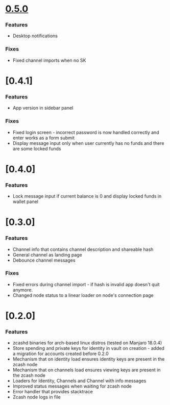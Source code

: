 <a name="0.5.0"></a>
# [0.5.0](TBR)

### Features

* Desktop notifications

### Fixes

* Fixed channel imports when no SK

<a name="0.4.1"></a>
# [0.4.1]

### Features

* App version in sidebar panel

### Fixes

* Fixed login screen - incorrect password is now handled correctly and enter works as a form submit
* Display message input only when user currently has no funds and there are some locked funds

<a name="0.4.0"></a>
# [0.4.0]


### Features

* Lock message input if current balance is 0 and display locked funds in wallet panel

<a name="0.3.0"></a>
# [0.3.0]


### Features

* Channel info that contains channel description and shareable hash
* General channel as landing page
* Debounce channel messages

### Fixes

* Fixed errors during channel import - if hash is invalid app doesn't quit anymore.
* Changed node status to a linear loader on node's connection page

<a name="0.2.0"></a>
# [0.2.0]


### Features

* zcashd binaries for arch-based linux distros (tested on Manjaro 18.0.4)
* Store spending and private keys for identity in vault on creation - added a migration for accounts created before 0.2.0
* Mechanism that on identity load ensures identity keys are present in the zcash node
* Mechanism that on channels load ensures viewing keys are present in the zcash node
* Loaders for Identity, Channels and Channel with info messages
* Improved status messages when waiting for zcash node
* Error handler that provides stacktrace
* Zcash node logs in file
